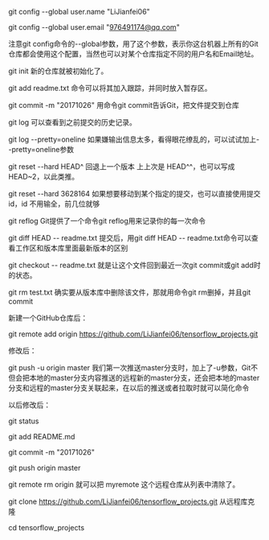 git config --global user.name "LiJianfei06"

git config --global user.email "976491174@qq.com"

注意git config命令的--global参数，用了这个参数，表示你这台机器上所有的Git仓库都会使用这个配置，当然也可以对某个仓库指定不同的用户名和Email地址。



git init                             	新的仓库就被初始化了。 
  
git add readme.txt			命令可以将其加入跟踪，并同时放入暂存区。

git commit -m "20171026"		用命令git commit告诉Git，把文件提交到仓库



git log					可以查看到之前提交的历史记录。

git log --pretty=oneline		如果嫌输出信息太多，看得眼花缭乱的，可以试试加上--pretty=oneline参数



git reset --hard HEAD^			回退上一个版本  上上次是 HEAD^^，也可以写成 HEAD~2，以此类推。

git reset --hard 3628164		如果想要移动到某个指定的提交，也可以直接使用提交id，id 不用输全，前几位就够


git reflog 				Git提供了一个命令git reflog用来记录你的每一次命令

git diff HEAD -- readme.txt		提交后，用git diff HEAD -- readme.txt命令可以查看工作区和版本库里面最新版本的区别

git checkout -- readme.txt		就是让这个文件回到最近一次git commit或git add时的状态。

git rm test.txt				确实要从版本库中删除该文件，那就用命令git rm删掉，并且git commit


新建一个GitHub仓库后：

git remote add origin https://github.com/LiJianfei06/tensorflow_projects.git

修改后：

git push -u origin master		我们第一次推送master分支时，加上了-u参数，Git不但会把本地的master分支内容推送的远程新的master分支，还会把本地的master分支和远程的master分支关联起来，在以后的推送或者拉取时就可以简化命令

以后修改后：

git status

git add README.md

git commit -m "20171026"

git push origin master


git remote rm origin   			就可以把 myremote 这个远程仓库从列表中清除了。





git clone https://github.com/LiJianfei06/tensorflow_projects.git		从远程库克隆

cd tensorflow_projects